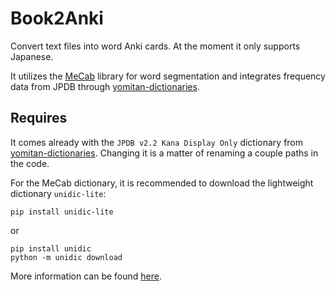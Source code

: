 # Book2Anki

Convert text files into word Anki cards. At the moment it only supports Japanese.

It utilizes the [MeCab](https://github.com/SamuraiT/mecab-python3) library for word segmentation and integrates frequency data from JPDB through [yomitan-dictionaries](https://github.com/Kuuuube/yomitan-dictionaries).

## Requires

It comes already with the `JPDB v2.2 Kana Display Only` dictionary from [yomitan-dictionaries](https://github.com/Kuuuube/yomitan-dictionaries). Changing it is a matter of renaming a couple paths in the code.

For the MeCab dictionary, it is recommended to download the lightweight dictionary `unidic-lite`:
```
pip install unidic-lite
```
or
```
pip install unidic
python -m unidic download
```
More information can be found [here](https://github.com/SamuraiT/mecab-python3?tab=readme-ov-file#dictionaries).
